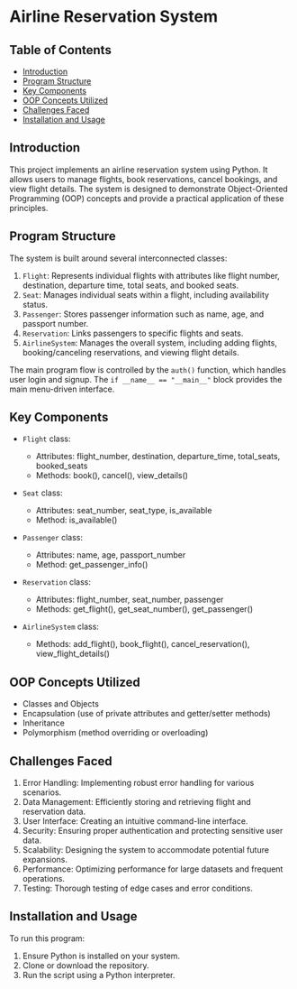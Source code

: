# Airline Reservation System

## Table of Contents
- [Introduction](#introduction)
- [Program Structure](#program-structure)
- [Key Components](#key-components)
- [OOP Concepts Utilized](#oop-concepts-utilized)
- [Challenges Faced](#challenges-faced)
- [Installation and Usage](#installation-and-usage)

## Introduction

This project implements an airline reservation system using Python. It allows users to manage flights, book reservations, cancel bookings, and view flight details. The system is designed to demonstrate Object-Oriented Programming (OOP) concepts and provide a practical application of these principles.

## Program Structure

The system is built around several interconnected classes:

1. `Flight`: Represents individual flights with attributes like flight number, destination, departure time, total seats, and booked seats.
2. `Seat`: Manages individual seats within a flight, including availability status.
3. `Passenger`: Stores passenger information such as name, age, and passport number.
4. `Reservation`: Links passengers to specific flights and seats.
5. `AirlineSystem`: Manages the overall system, including adding flights, booking/canceling reservations, and viewing flight details.

The main program flow is controlled by the `auth()` function, which handles user login and signup. The `if __name__ == "__main__"` block provides the main menu-driven interface.

## Key Components

- `Flight` class:
  - Attributes: flight_number, destination, departure_time, total_seats, booked_seats
  - Methods: book(), cancel(), view_details()

- `Seat` class:
  - Attributes: seat_number, seat_type, is_available
  - Method: is_available()

- `Passenger` class:
  - Attributes: name, age, passport_number
  - Method: get_passenger_info()

- `Reservation` class:
  - Attributes: flight_number, seat_number, passenger
  - Methods: get_flight(), get_seat_number(), get_passenger()

- `AirlineSystem` class:
  - Methods: add_flight(), book_flight(), cancel_reservation(), view_flight_details()

## OOP Concepts Utilized

* Classes and Objects
* Encapsulation (use of private attributes and getter/setter methods)
* Inheritance
* Polymorphism (method overriding or overloading)

## Challenges Faced

1. Error Handling: Implementing robust error handling for various scenarios.
2. Data Management: Efficiently storing and retrieving flight and reservation data.
3. User Interface: Creating an intuitive command-line interface.
4. Security: Ensuring proper authentication and protecting sensitive user data.
5. Scalability: Designing the system to accommodate potential future expansions.
6. Performance: Optimizing performance for large datasets and frequent operations.
7. Testing: Thorough testing of edge cases and error conditions.

## Installation and Usage

To run this program:
1. Ensure Python is installed on your system.
2. Clone or download the repository.
3. Run the script using a Python interpreter.